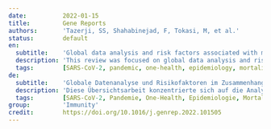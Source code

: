 ```yaml
---
date:          2022-01-15
title:         Gene Reports
authors:       'Tazerji, SS, Shahabinejad, F, Tokasi, M, et al.'
status:        default
en:
  subtitle:    'Global data analysis and risk factors associated with morbidity and mortality of COVID-19'
  description: 'This review was focused on global data analysis and risk factors associated with morbidity and mortality of coronavirus disease 2019 from different countries, including Bangladesh, Brazil, China, Central Eastern Europe, Egypt, India, Iran, Pakistan, and South Asia, Africa, Turkey and UAE. Male showed higher confirmed and death cases compared to females in most of the countries. In addition, the case fatality ratio (CFR) for males was higher than for females. This gender variation in COVID-19 cases may be due to males’ cultural activities, but similar variations in the number of COVID-19 affected males and females globally. Variations in the immune system can illustrate this divergent risk comparatively higher in males than females. The female immune system may have an edge to detect pathogens slightly earlier. In addition, women show comparatively higher innate and adaptive immune responses than men, which might be explained by the high density of immune-related genes in the X chromosome. Furthermore, SARS-CoV-2 viruses use angiotensin-converting enzyme 2 (ACE2) to enter the host cell, and men contain higher ACE2 than females. Therefore, males may be more vulnerable to COVID-19 than females. In addition, smoking habit also makes men susceptible to COVID-19. Considering the age-wise distribution, children and older adults were less infected than other age groups and the death rate. On the contrary, more death in the older group may be associated with less immune system function. In addition, most of these group have comorbidities like diabetes, high pressure, low lungs and kidney function, and other chronic diseases. Due to the substantial economic losses and the numerous infected people and deaths, research examining the features of the COVID-19 epidemic is essential to gain insight into mitigating its impact in the future and preparedness for any future epidemics.'
  tags:        [SARS-CoV-2, pandemic, one-health, epidemiology, mortality]
de:
  subtitle:    'Globale Datenanalyse und Risikofaktoren im Zusammenhang mit der Morbidität und Mortalität von COVID-19'
  description: 'Diese Übersichtsarbeit konzentrierte sich auf die Analyse globaler Daten und Risikofaktoren im Zusammenhang mit der Morbidität und Mortalität von Coronavirus-Erkrankungen 2019 aus verschiedenen Ländern, darunter Bangladesch, Brasilien, China, Mittelosteuropa, Ägypten, Indien, Iran, Pakistan, Südasien, Afrika, Türkei und VAE. In den meisten Ländern gab es bei den Männern mehr bestätigte Fälle und mehr Todesfälle als bei den Frauen. Darüber hinaus war die Sterblichkeitsrate (CFR) bei Männern höher als bei Frauen. Diese geschlechtsspezifischen Unterschiede bei den COVID-19-Fällen könnten auf die kulturellen Aktivitäten der Männer zurückzuführen sein, aber die Zahl der von COVID-19 betroffenen Männer und Frauen variiert weltweit ähnlich. Unterschiede im Immunsystem können dieses abweichende Risiko veranschaulichen, das bei Männern vergleichsweise höher ist als bei Frauen. Das weibliche Immunsystem ist möglicherweise im Vorteil, da es Krankheitserreger etwas früher erkennt. Außerdem zeigen Frauen vergleichsweise höhere angeborene und adaptive Immunreaktionen als Männer, was durch die hohe Dichte immunbezogener Gene auf dem X-Chromosom erklärt werden könnte. Darüber hinaus nutzen die SARS-CoV-2-Viren das Angiotensin-konvertierende Enzym 2 (ACE2), um in die Wirtszelle einzudringen, und Männer haben einen höheren ACE2-Gehalt als Frauen. Daher sind Männer möglicherweise anfälliger für COVID-19 als Frauen. Darüber hinaus macht auch die Gewohnheit zu rauchen Männer anfällig für COVID-19. Betrachtet man die altersmäßige Verteilung, so waren Kinder und ältere Erwachsene weniger infiziert als andere Altersgruppen und die Sterblichkeitsrate. Im Gegenteil, die höhere Sterblichkeitsrate in der älteren Gruppe könnte mit einer geringeren Funktion des Immunsystems zusammenhängen. Darüber hinaus haben die meisten dieser Gruppen Begleiterkrankungen wie Diabetes, Bluthochdruck, geringe Lungen- und Nierenfunktion und andere chronische Krankheiten. Aufgrund der beträchtlichen wirtschaftlichen Verluste und der zahlreichen Infizierten und Todesfälle ist die Erforschung der Merkmale der COVID-19-Epidemie von entscheidender Bedeutung, um Erkenntnisse zur Eindämmung der Auswirkungen in der Zukunft und zur Vorbereitung auf künftige Epidemien zu gewinnen.' 
  tags:        [SARS-CoV-2, Pandemie, One-Health, Epidemiologie, Mortalität]
group:         'Immunity'
credit:        https://doi.org/10.1016/j.genrep.2022.101505
---
```

